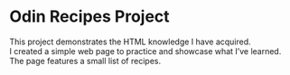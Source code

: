 # Odin Recipes Project

This project demonstrates the HTML knowledge I have acquired.  
I created a simple web page to practice and showcase what I’ve learned.  
The page features a small list of recipes.
